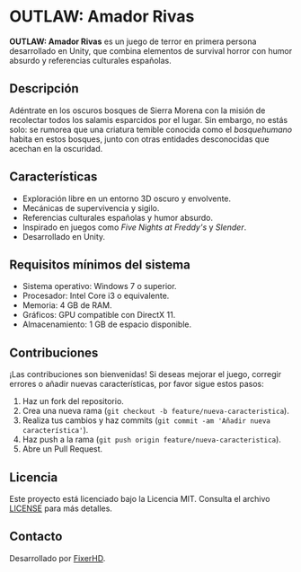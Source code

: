# OUTLAW: Amador Rivas

**OUTLAW: Amador Rivas** es un juego de terror en primera persona desarrollado en Unity, que combina elementos de survival horror con humor absurdo y referencias culturales españolas.

## Descripción

Adéntrate en los oscuros bosques de Sierra Morena con la misión de recolectar todos los salamis esparcidos por el lugar. Sin embargo, no estás solo: se rumorea que una criatura temible conocida como el *bosquehumano* habita en estos bosques, junto con otras entidades desconocidas que acechan en la oscuridad.

## Características

- Exploración libre en un entorno 3D oscuro y envolvente.
- Mecánicas de supervivencia y sigilo.
- Referencias culturales españolas y humor absurdo.
- Inspirado en juegos como *Five Nights at Freddy's* y *Slender*.
- Desarrollado en Unity.

## Requisitos mínimos del sistema

- Sistema operativo: Windows 7 o superior.
- Procesador: Intel Core i3 o equivalente.
- Memoria: 4 GB de RAM.
- Gráficos: GPU compatible con DirectX 11.
- Almacenamiento: 1 GB de espacio disponible.


## Contribuciones

¡Las contribuciones son bienvenidas! Si deseas mejorar el juego, corregir errores o añadir nuevas características, por favor sigue estos pasos:

1. Haz un fork del repositorio.
2. Crea una nueva rama (`git checkout -b feature/nueva-caracteristica`).
3. Realiza tus cambios y haz commits (`git commit -am 'Añadir nueva característica'`).
4. Haz push a la rama (`git push origin feature/nueva-caracteristica`).
5. Abre un Pull Request.

## Licencia

Este proyecto está licenciado bajo la Licencia MIT. Consulta el archivo [LICENSE](LICENSE) para más detalles.

## Contacto

Desarrollado por [FixerHD](https://fixerhd.itch.io).

